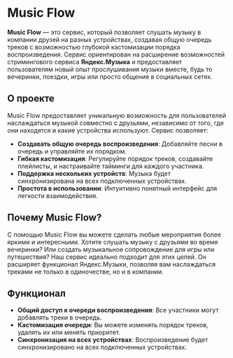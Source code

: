 # Music Flow
**Music Flow** — это сервис, который позволяет слушать музыку в компании друзей на разных устройствах, создавая общую очередь треков с возможностью глубокой кастомизации порядка воспроизведения. Сервис ориентирован на расширение возможностей стримингового сервиса **Яндекс.Музыка** и предоставляет пользователям новый опыт прослушивания музыки вместе, будь то вечеринки, поездки, игры или просто общение в социальных сетях.

## О проекте

Music Flow предоставляет уникальную возможность для пользователей наслаждаться музыкой совместно с друзьями, независимо от того, где они находятся и какие устройства используют. Сервис позволяет:

- **Создавать общую очередь воспроизведения**: Добавляйте песни в очередь и управляйте их порядком.
- **Гибкая кастомизация**: Регулируйте порядок треков, создавайте плейлисты, и настраивайте тайминги для каждого участника.
- **Поддержка нескольких устройств**: Музыка будет синхронизирована на всех подключенных устройствах.
- **Простота в использовании**: Интуитивно понятный интерфейс для легкости взаимодействия.

## Почему Music Flow?

С помощью Music Flow вы можете сделать любые мероприятия более яркими и интересными. Хотите слушать музыку с друзьями во время вечеринки? Или создать музыкальное сопровождение для игры или путешествия? Наш сервис идеально подходит для этих целей. Он расширяет функционал Яндекс.Музыки, позволяя вам наслаждаться треками не только в одиночестве, но и в компании.

## Функционал

- **Общий доступ к очереди воспроизведения**: Все участники могут добавлять треки в очередь.
- **Кастомизация очереди**: Вы можете изменять порядок треков, удалять их или менять приоритет.
- **Синхронизация на всех устройствах**: Воспроизведение будет синхронизировано на всех подключенных устройствах.
